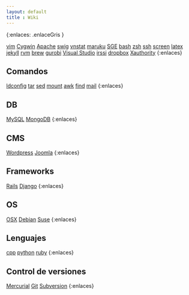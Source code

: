 ```yaml
---
layout: default
title : Wiki
---
```

{:enlaces: .enlaceGris }

[vim](/wiki/vim)
[Cygwin](/wiki/cygwin)
[Apache](/wiki/apache)
[swig](/wiki/swig)
[vnstat](/wiki/vnstat)
[maruku](/wiki/maruku)
[SGE](/wiki/sge)
[bash](/wiki/bash)
[zsh](/wiki/zsh)
[ssh](/wiki/ssh)
[screen](/wiki/screen)
[latex](/wiki/latex)
[jekyll](/wiki/jekyll)
[rvm](/wiki/rvm)
[brew](/wiki/brew)
[gurobi](/wiki/gurobi)
[Visual Studio](/wiki/visualStudio)
[irssi](/wiki/irssi)
[dropbox](/wiki/dropbox)
[Xauthority](/wiki/Xauthority)
{:enlaces}
## Comandos
[ldconfig](/wiki/ldconfig)
[tar](/wiki/tar)
[sed](/wiki/sed)
[mount](/wiki/mount)
[awk](/wiki/awk)
[find](/wiki/find)
[mail](/wiki/mail)
{:enlaces}
## DB
[MySQL](/wiki/mysql)
[MongoDB](/wiki/mongodb)
{:enlaces}
## CMS
[Wordpress](/wiki/wordpress)
[Joomla](/wiki/joomla)
{:enlaces}
## Frameworks
[Rails](/wiki/rails)
[Django](/wiki/django)
{:enlaces}
## OS
[OSX](/wiki/osx)
[Debian](/wiki/debian)
[Suse](/wiki/suse)
{:enlaces}
## Lenguajes
[cpp](/wiki/cpp)
[python](/wiki/python)
[ruby](/wiki/ruby)
{:enlaces}
## Control de versiones
[Mercurial](/wiki/mercurial)
[Git](/wiki/git)
[Subversion](/wiki/subversion)
{:enlaces}

